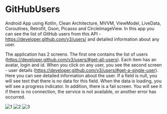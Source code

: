# GitHubUsers
Android App using Kotlin, Clean Architecture, MVVM, ViewModel, LiveData, Coroutines, Retrofit, Gson, Picasso and CircleImageView. 
In this app you can see the list of GitHub users from this API - https://developer.github.com/v3/users/ and detailed information about any user.

The application has 2 screens. The first one contains the list of users (https://developer.github.com/v3/users/#get-all-users). 
Each item has an avatar, login and id. When you click on any user, you see the second screen - user details (https://developer.github.com/v3/users/#get-a-single-user).
Here you can see detailed information about the user. If a field is null, you will see text that there is no data for this field.
When the data is loading, you will see a progress indicator. 
In addition, there is a fail screen. You will see it if there is no connection, the service is not available, or another error has occurred.

![1](https://user-images.githubusercontent.com/76612421/157825703-380081b7-db67-40c7-a026-563341817f1d.PNG)
![2](https://user-images.githubusercontent.com/76612421/157825712-661b033e-a769-4121-89b2-cf32e8e59e3d.PNG)
![3](https://user-images.githubusercontent.com/76612421/157825720-906dffa7-a3a0-435c-80e0-9730d403d74f.PNG)
